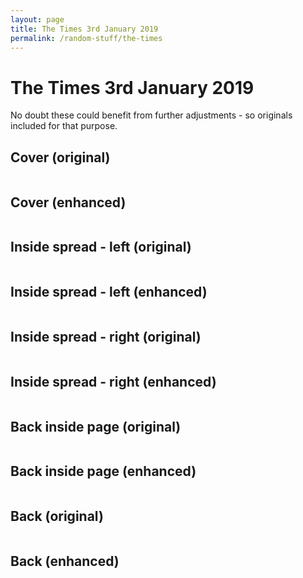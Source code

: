 ```yaml
---
layout: page
title: The Times 3rd January 2019
permalink: /random-stuff/the-times
---
```


# The Times 3rd January 2019

No doubt these could benefit from further adjustments - so originals included for that purpose.

## Cover (original)

<img class="" alt="" src="{{ site.url }}/images/TheTimes_03_01_2019_1.jpg" />

## Cover (enhanced)

<img class="" alt="" src="{{ site.url }}/images/TheTimes_03_01_2019_1_Enhanced.jpg" />

## Inside spread - left (original)

<img class="" alt="" src="{{ site.url }}/images/TheTimes_03_01_2019_2.jpg" />

## Inside spread - left (enhanced)

<img class="" alt="" src="{{ site.url }}/images/TheTimes_03_01_2019_2_Enhanced.jpg" />

## Inside spread - right (original)

<img class="" alt="" src="{{ site.url }}/images/TheTimes_03_01_2019_3.jpg" />

## Inside spread - right (enhanced)

<img class="" alt="" src="{{ site.url }}/images/TheTimes_03_01_2019_3_Enhanced.jpg" />

## Back inside page (original)

<img class="" alt="" src="{{ site.url }}/images/TheTimes_03_01_2019_4.jpg" />

## Back inside page (enhanced)

<img class="" alt="" src="{{ site.url }}/images/TheTimes_03_01_2019_4_Enhanced.jpg" />

## Back (original)

<img class="" alt="" src="{{ site.url }}/images/TheTimes_03_01_2019_5.jpg" />

## Back (enhanced)

<img class="" alt="" src="{{ site.url }}/images/TheTimes_03_01_2019_5_Enhanced.jpg" />


